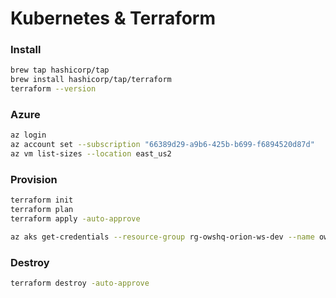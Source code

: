 # Kubernetes & Terraform

### Install
```sh
brew tap hashicorp/tap
brew install hashicorp/tap/terraform
terraform --version
```

### Azure
```sh
az login
az account set --subscription "66389d29-a9b6-425b-b699-f6894520d87d"
az vm list-sizes --location east_us2
```

### Provision
```sh
terraform init
terraform plan
terraform apply -auto-approve

az aks get-credentials --resource-group rg-owshq-orion-ws-dev --name owshq-orion-ws-dev --overwrite-existing
```

### Destroy
```sh
terraform destroy -auto-approve
```
